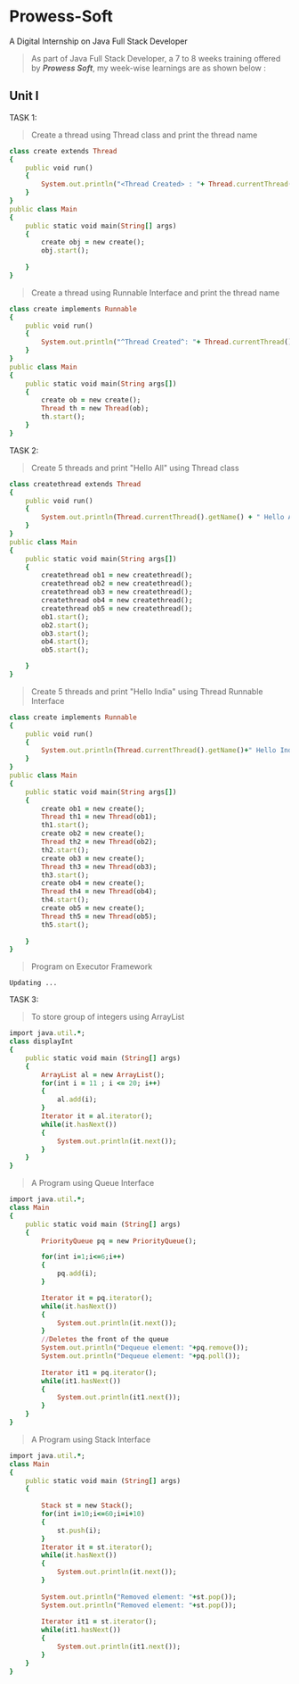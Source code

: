 # Prowess-Soft
A Digital Internship on Java Full Stack Developer

> As part of Java Full Stack Developer, a 7 to 8 weeks training offered by ***Prowess Soft***, my week-wise learnings are as shown below :

## Unit I
TASK 1:

> Create a thread using Thread class and print the thread name

```ruby
class create extends Thread
{
    public void run()
    {
        System.out.println("<Thread Created> : "+ Thread.currentThread().getName() +  " By extending thread class");
    }
}
public class Main
{
    public static void main(String[] args)
    {
        create obj = new create();
        obj.start();
        
    }
}
```

> Create a thread using Runnable Interface and print the thread name

```ruby
class create implements Runnable
{
    public void run()
    {
        System.out.println("^Thread Created^: "+ Thread.currentThread().getName());
    }
}
public class Main
{
    public static void main(String args[])
    {
        create ob = new create();
        Thread th = new Thread(ob);
        th.start();
    }
}
```

TASK 2:

> Create 5 threads and print "Hello All" using Thread class

```ruby
class createthread extends Thread
{
    public void run()
    {
        System.out.println(Thread.currentThread().getName() + " Hello All");
    }
}
public class Main
{
    public static void main(String args[])
    {
        createthread ob1 = new createthread();
        createthread ob2 = new createthread();
        createthread ob3 = new createthread();
        createthread ob4 = new createthread();
        createthread ob5 = new createthread();
        ob1.start();
        ob2.start();
        ob3.start();
        ob4.start();
        ob5.start();

    }
}
```

> Create 5 threads and print "Hello India" using Thread Runnable Interface

```ruby
class create implements Runnable
{
    public void run()
    {
        System.out.println(Thread.currentThread().getName()+" Hello India");
    }
}
public class Main
{
    public static void main(String args[])
    {
        create ob1 = new create();
        Thread th1 = new Thread(ob1);
        th1.start();
        create ob2 = new create();
        Thread th2 = new Thread(ob2);
        th2.start();
        create ob3 = new create();
        Thread th3 = new Thread(ob3);
        th3.start();
        create ob4 = new create();
        Thread th4 = new Thread(ob4);
        th4.start();
        create ob5 = new create();
        Thread th5 = new Thread(ob5);
        th5.start();
        
    }
}
```

> Program on Executor Framework

```
Updating ...
```

TASK 3:

> To store group of integers using ArrayList

```ruby
import java.util.*;
class displayInt
{
	public static void main (String[] args)
	{
		ArrayList al = new ArrayList();
		for(int i = 11 ; i <= 20; i++)
		{
			al.add(i);
		}
		Iterator it = al.iterator();
		while(it.hasNext())
		{
			System.out.println(it.next());
		}
	}
}
```

> A Program using Queue Interface

```ruby
import java.util.*;
class Main
{
	public static void main (String[] args)
	{
		PriorityQueue pq = new PriorityQueue();

		for(int i=1;i<=6;i++)
		{
			pq.add(i);
		}

		Iterator it = pq.iterator();
		while(it.hasNext())
		{
			System.out.println(it.next());
		}
		//Deletes the front of the queue
		System.out.println("Dequeue element: "+pq.remove());	
		System.out.println("Dequeue element: "+pq.poll());
		
		Iterator it1 = pq.iterator();
		while(it1.hasNext())
		{
			System.out.println(it1.next());
		}
	}
}
```
> A Program using Stack Interface

```ruby
import java.util.*;
class Main
{
	public static void main (String[] args)
	{
		
		Stack st = new Stack();
		for(int i=10;i<=60;i=i+10)
		{
			st.push(i);
		}
		Iterator it = st.iterator();
		while(it.hasNext())
		{
			System.out.println(it.next());
		}
		
		System.out.println("Removed element: "+st.pop());
		System.out.println("Removed element: "+st.pop());
		
		Iterator it1 = st.iterator();
		while(it1.hasNext())
		{
			System.out.println(it1.next());
		}
	}
}
```
